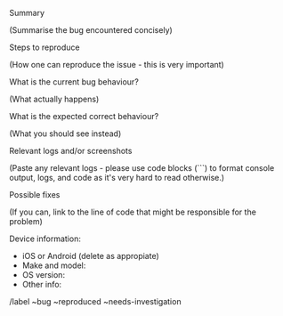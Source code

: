 Summary

(Summarise the bug encountered concisely)


Steps to reproduce

(How one can reproduce the issue - this is very important)


What is the current bug behaviour?

(What actually happens)


What is the expected correct behaviour?

(What you should see instead)


Relevant logs and/or screenshots

(Paste any relevant logs - please use code blocks (```) to format console output,
logs, and code as it's very hard to read otherwise.)


Possible fixes

(If you can, link to the line of code that might be responsible for the problem)

Device information:
- iOS or Android (delete as appropiate)
- Make and model:
- OS version:
- Other info:

/label ~bug ~reproduced ~needs-investigation
